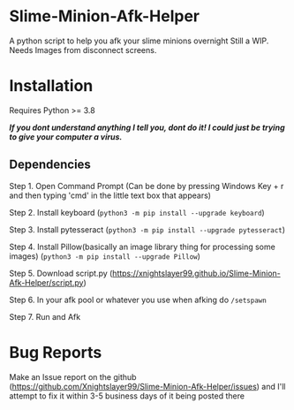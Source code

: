 # Slime-Minion-Afk-Helper
A python script to help you afk your slime minions overnight
Still a WIP. Needs Images from disconnect screens.

# Installation
Requires Python >= 3.8

***If you dont understand anything I tell you, dont do it! I could just be trying to give your computer a virus.***
## Dependencies
Step 1. Open Command Prompt (Can be done by pressing Windows Key + r and then typing 'cmd' in the little text box that appears)

Step 2. Install keyboard (`python3 -m pip install --upgrade keyboard`)

Step 3. Install pytesseract (`python3 -m pip install --upgrade pytesseract`)

Step 4. Install Pillow(basically an image library thing for processing some images) (`python3 -m pip install --upgrade Pillow`)

Step 5. Download script.py (<https://xnightslayer99.github.io/Slime-Minion-Afk-Helper/script.py>)

Step 6. In your afk pool or whatever you use when afking do `/setspawn`

Step 7. Run and Afk

# Bug Reports
Make an Issue report on the github (<https://github.com/Xnightslayer99/Slime-Minion-Afk-Helper/issues>) and I'll attempt to fix it within 3-5 business days of it being posted there
